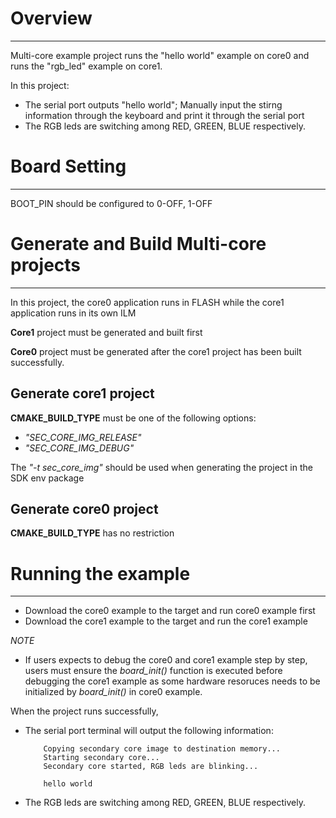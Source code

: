 # Overview
***
Multi-core example project runs the "hello world" example on core0 and runs the "rgb_led" example on core1.

In this project:
 - The serial port outputs "hello world"; Manually input the stirng information through the keyboard and print it through the serial port
 - The RGB leds are switching among RED, GREEN, BLUE respectively.


# Board Setting
  ***
  BOOT_PIN should be configured to 0-OFF, 1-OFF




# Generate and Build Multi-core projects
***

In this project, the core0 application runs in FLASH while the core1 application runs in its own ILM

__Core1__ project must be generated and built first

__Core0__ project must be generated after the core1 project has been built successfully.

## Generate core1 project
__CMAKE_BUILD_TYPE__ must be one of the following options:
- *"SEC_CORE_IMG_RELEASE"*
- *"SEC_CORE_IMG_DEBUG"*

The *"-t sec_core_img"* should be used when generating the project in the SDK env package

## Generate core0 project
__CMAKE_BUILD_TYPE__ has no restriction


# Running the example
***
- Download the core0 example to the target and run core0 example first
- Download the core1 example to the target and run the core1 example

*NOTE*
- If users expects to debug the core0 and core1 example step by step, users must ensure the *board_init()* function is executed before debugging the core1 example as some hardware resoruces needs to be initialized by *board_init()* in core0 example.

When the project runs successfully,
- The serial port terminal will output the following information:
    ```shell
        Copying secondary core image to destination memory...
        Starting secondary core...
        Secondary core started, RGB leds are blinking...

        hello world
    ```
- The RGB leds are switching among RED, GREEN, BLUE respectively.